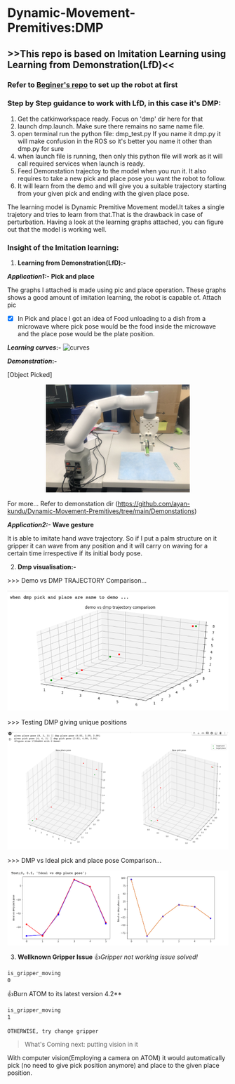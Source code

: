 # Dynamic-Movement-Premitives:DMP
## >>This repo is based on Imitation Learning using Learning from Demonstration(LfD)<<

### Refer to [Beginer's repo](https://github.com/ayan-kundu/Mycobot-280-pi) to set up the robot at first
### Step by Step guidance to work with LfD, in this case it's DMP:
  1. Get the catkinworkspace ready. Focus on 'dmp' dir here for that
  2. launch dmp.launch. Make sure there remains no same name file.
  3. open terminal run the python file: dmp_test.py If you name it dmp.py it will make confusion in the ROS so it's better you name it other than dmp.py for sure
  4. when launch file is running, then only this python file will work as it will call required services when launch is ready.
  5. Feed Demonstation trajectoy to the model when you run it. It also requires to take a new pick and place pose you want the robot to follow.
  6. It will learn from the demo and will give you a suitable trajectory starting from your given pick and ending with the given place pose.
  
  The learning model is Dynamic Premitive Movement model.It takes a single trajetory and tries to learn from that.That is the drawback in case of perturbation. Having a look at the learning graphs attached, you can figure out that the model is working well. 
### Insight of the Imitation learning: ###

1. **Learning from Demonstration(LfD):-**

***Application1:-*** **Pick and place**

The graphs I attached is made using pic and place operation. These graphs shows a good amount of imitation learning, the robot is capable of.
Attach pic

- [x] In Pick and place I got an idea of Food unloading to a dish from a microwave where pick pose would be the food inside the microwave and the place pose would be the plate position.

**_Learning curves_:-**
![curves]()

  **_Demonstration_:-**

[Object Picked]<p align="center"><img src="https://github.com/ayan-kundu/Dynamic-Movement-Premitives/blob/main/Demonstations/IMG-1380.jpg" width=65% height=50%></p>

For more...
Refer to demonstation dir (https://github.com/ayan-kundu/Dynamic-Movement-Premitives/tree/main/Demonstations)

***Application2:-*** **Wave gesture**

It is able to imitate hand wave trajectory. So if I put a palm structure on it gripper it can wave from any position and it will carry on waving for a certain time irrespective if its initial body pose. 



2. **Dmp visualisation:-**
<P> >>> Demo vs DMP TRAJECTORY Comparison... </P>

![Demo vs DMP](https://github.com/ayan-kundu/Dynamic-Movement-Premitives/blob/main/Visualisations/Screenshot%202022-09-27%20at%2013.22.32.png)

<P> >>> Testing DMP giving unique positions </P>

![DMP testing giving unique positions](https://github.com/ayan-kundu/Dynamic-Movement-Premitives/blob/main/Visualisations/Screenshot%202022-09-27%20at%2013.18.10.png)

<P> >>> DMP vs Ideal pick and place pose Comparison... </P>

![Ideal vs DMP pick-n-place comparison](https://github.com/ayan-kundu/Dynamic-Movement-Premitives/blob/main/Visualisations/Screenshot%202022-09-25%20at%2012.53.48.png)

3. **Wellknown Gripper Issue**
:+1:_Gripper not working issue solved!_ 
```
is_gripper_moving
0
```
:+1:Burn ATOM to its latest version 4.2**
```
is_gripper_moving
1

OTHERWISE, try change gripper
```
> What's Coming next: putting vision in it 

With computer vision(Employing a camera on ATOM) it would automatically pick (no need to give pick position anymore) and place to the given place position. 
